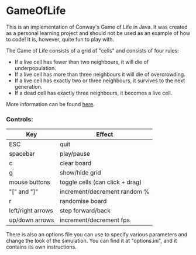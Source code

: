 # GameOfLife
This is an implementation of Conway's Game of Life in Java. It was created as a personal learning project and should not be used as an example of how to code! It is, however, quite fun to play with.

The Game of Life consists of a grid of "cells" and consists of four rules:
 - If a live cell has fewer than two neighbours, it will die of underpopulation.
 - If a live cell has more than three neighbours it will die of overcrowding.
 - If a live cell has exactly two or three neighbours, it survives to the next generation.
 - If a dead cell has exactly three neighbours, it becomes a live cell.
 
 More information can be found [here](https://en.wikipedia.org/wiki/Conway%27s_Game_of_Life).
 
### Controls:
| Key | Effect |
| ------ | ------ |
| ESC | quit |
| spacebar | play/pause |
| c | clear board |
| g  |  show/hide grid |
| mouse buttons | toggle cells (can click + drag) |
| "[" and "]" | increment/decrement random % |
| r | randomise board |
| left/right arrows | step forward/back |
| up/down arrows | increment/decrement fps|


There is also an options file you can use to specify various parameters and change the look of the simulation. You can find it at "options.ini", and it contains its own instructions.

